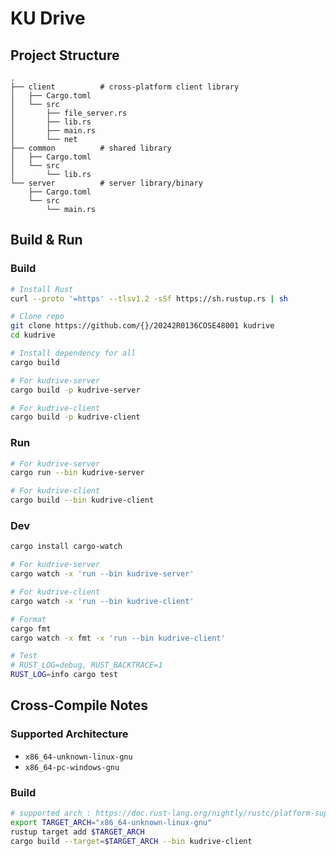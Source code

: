 # KU Drive

## Project Structure

```
.
├── client          # cross-platform client library
│   ├── Cargo.toml
│   └── src
│       ├── file_server.rs
│       ├── lib.rs
│       ├── main.rs
│       └── net
├── common          # shared library
│   ├── Cargo.toml
│   └── src
│       └── lib.rs
└── server          # server library/binary
    ├── Cargo.toml
    └── src
        └── main.rs
```

## Build & Run

### Build

```bash
# Install Rust
curl --proto '=https' --tlsv1.2 -sSf https://sh.rustup.rs | sh

# Clone repo
git clone https://github.com/{}/20242R0136COSE48001 kudrive
cd kudrive

# Install dependency for all
cargo build

# For kudrive-server
cargo build -p kudrive-server

# For kudrive-client
cargo build -p kudrive-client
```

### Run

```bash
# For kudrive-server
cargo run --bin kudrive-server

# For kudrive-client
cargo build --bin kudrive-client
```

### Dev

```bash
cargo install cargo-watch

# For kudrive-server
cargo watch -x 'run --bin kudrive-server'

# For kudrive-client
cargo watch -x 'run --bin kudrive-client'

# Format
cargo fmt
cargo watch -x fmt -x 'run --bin kudrive-client'

# Test
# RUST_LOG=debug, RUST_BACKTRACE=1
RUST_LOG=info cargo test
```

## Cross-Compile Notes

### Supported Architecture

- `x86_64-unknown-linux-gnu`
- `x86_64-pc-windows-gnu`

### Build

```bash
# supported arch : https://doc.rust-lang.org/nightly/rustc/platform-support.html
export TARGET_ARCH="x86_64-unknown-linux-gnu"
rustup target add $TARGET_ARCH
cargo build --target=$TARGET_ARCH --bin kudrive-client
```
